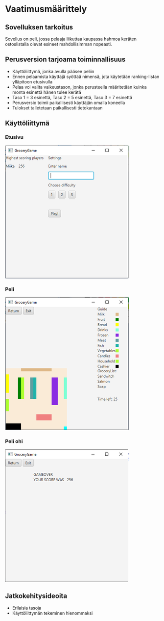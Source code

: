# Vaatimusmäärittely

## Sovelluksen tarkoitus
Sovellus on peli, jossa pelaaja liikuttaa kaupassa hahmoa keräten ostoslistalla olevat esineet mahdollisimman nopeasti.


## Perusversion tarjoama toiminnallisuus
* Käyttöliittymä, jonka avulla pääsee peliin 
* Ennen pelaamista käyttäjä syöttää nimensä, jota käytetään ranking-listan ylläpitoon etusivulla 
* Pelaa voi valita vaikeustason, jonka perusteella määritetään kuinka monta esinettä hänen tulee kerätä 
* Taso 1 = 3 esinettä, Taso 2 = 5 esinettä, Taso 3 = 7 esinettä 
* Perusversio toimii paikallisesti käyttäjän omalla koneella 
* Tulokset talletetaan paikallisesti tietokantaan 


## Käyttöliittymä
### Etusivu
![kuva etusivusta](https://github.com/MiikaProject/ot-harjoitustyo/blob/master/GroceryGame/dokumentointi/kuvat/alkunakymaUI.png)

### Peli
![kuva pelistä](https://github.com/MiikaProject/ot-harjoitustyo/blob/master/GroceryGame/dokumentointi/kuvat/pelinakyma.png)

### Peli ohi
![kuva peli ohi](https://github.com/MiikaProject/ot-harjoitustyo/blob/master/GroceryGame/dokumentointi/kuvat/gameoverUI.png)


## Jatkokehitysideoita
* Erilaisia tasoja
* Käyttöliittymän tekeminen hienommaksi
